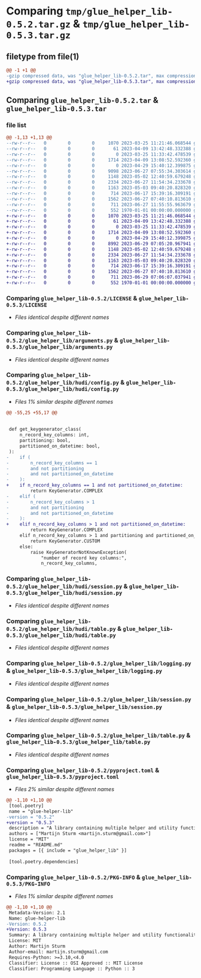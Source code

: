 # Comparing `tmp/glue_helper_lib-0.5.2.tar.gz` & `tmp/glue_helper_lib-0.5.3.tar.gz`

## filetype from file(1)

```diff
@@ -1 +1 @@
-gzip compressed data, was "glue_helper_lib-0.5.2.tar", max compression
+gzip compressed data, was "glue_helper_lib-0.5.3.tar", max compression
```

## Comparing `glue_helper_lib-0.5.2.tar` & `glue_helper_lib-0.5.3.tar`

### file list

```diff
@@ -1,13 +1,13 @@
--rw-r--r--   0        0        0     1070 2023-03-25 11:21:46.068544 glue_helper_lib-0.5.2/LICENSE
--rw-r--r--   0        0        0       61 2023-04-09 13:42:48.332388 glue_helper_lib-0.5.2/README.md
--rw-r--r--   0        0        0        0 2023-03-25 11:33:42.478539 glue_helper_lib-0.5.2/glue_helper_lib/__init__.py
--rw-r--r--   0        0        0     1714 2023-04-09 13:08:52.592360 glue_helper_lib-0.5.2/glue_helper_lib/arguments.py
--rw-r--r--   0        0        0        0 2023-04-29 15:40:12.399875 glue_helper_lib-0.5.2/glue_helper_lib/hudi/__init__.py
--rw-r--r--   0        0        0     9098 2023-06-27 07:55:34.303614 glue_helper_lib-0.5.2/glue_helper_lib/hudi/config.py
--rw-r--r--   0        0        0     1148 2023-05-02 12:40:59.679248 glue_helper_lib-0.5.2/glue_helper_lib/hudi/session.py
--rw-r--r--   0        0        0     2334 2023-06-27 11:54:34.233678 glue_helper_lib-0.5.2/glue_helper_lib/hudi/table.py
--rw-r--r--   0        0        0     1163 2023-05-03 09:40:20.828320 glue_helper_lib-0.5.2/glue_helper_lib/logging.py
--rw-r--r--   0        0        0      714 2023-06-17 15:39:16.309191 glue_helper_lib-0.5.2/glue_helper_lib/session.py
--rw-r--r--   0        0        0     1562 2023-06-27 07:40:10.813610 glue_helper_lib-0.5.2/glue_helper_lib/table.py
--rw-r--r--   0        0        0      711 2023-06-27 11:55:55.963679 glue_helper_lib-0.5.2/pyproject.toml
--rw-r--r--   0        0        0      552 1970-01-01 00:00:00.000000 glue_helper_lib-0.5.2/PKG-INFO
+-rw-r--r--   0        0        0     1070 2023-03-25 11:21:46.068544 glue_helper_lib-0.5.3/LICENSE
+-rw-r--r--   0        0        0       61 2023-04-09 13:42:48.332388 glue_helper_lib-0.5.3/README.md
+-rw-r--r--   0        0        0        0 2023-03-25 11:33:42.478539 glue_helper_lib-0.5.3/glue_helper_lib/__init__.py
+-rw-r--r--   0        0        0     1714 2023-04-09 13:08:52.592360 glue_helper_lib-0.5.3/glue_helper_lib/arguments.py
+-rw-r--r--   0        0        0        0 2023-04-29 15:40:12.399875 glue_helper_lib-0.5.3/glue_helper_lib/hudi/__init__.py
+-rw-r--r--   0        0        0     8992 2023-06-29 07:05:20.967941 glue_helper_lib-0.5.3/glue_helper_lib/hudi/config.py
+-rw-r--r--   0        0        0     1148 2023-05-02 12:40:59.679248 glue_helper_lib-0.5.3/glue_helper_lib/hudi/session.py
+-rw-r--r--   0        0        0     2334 2023-06-27 11:54:34.233678 glue_helper_lib-0.5.3/glue_helper_lib/hudi/table.py
+-rw-r--r--   0        0        0     1163 2023-05-03 09:40:20.828320 glue_helper_lib-0.5.3/glue_helper_lib/logging.py
+-rw-r--r--   0        0        0      714 2023-06-17 15:39:16.309191 glue_helper_lib-0.5.3/glue_helper_lib/session.py
+-rw-r--r--   0        0        0     1562 2023-06-27 07:40:10.813610 glue_helper_lib-0.5.3/glue_helper_lib/table.py
+-rw-r--r--   0        0        0      711 2023-06-29 07:06:07.037941 glue_helper_lib-0.5.3/pyproject.toml
+-rw-r--r--   0        0        0      552 1970-01-01 00:00:00.000000 glue_helper_lib-0.5.3/PKG-INFO
```

### Comparing `glue_helper_lib-0.5.2/LICENSE` & `glue_helper_lib-0.5.3/LICENSE`

 * *Files identical despite different names*

### Comparing `glue_helper_lib-0.5.2/glue_helper_lib/arguments.py` & `glue_helper_lib-0.5.3/glue_helper_lib/arguments.py`

 * *Files identical despite different names*

### Comparing `glue_helper_lib-0.5.2/glue_helper_lib/hudi/config.py` & `glue_helper_lib-0.5.3/glue_helper_lib/hudi/config.py`

 * *Files 1% similar despite different names*

```diff
@@ -55,25 +55,17 @@
 
 
 def get_keygenerator_class(
     n_record_key_columns: int,
     partitioning: bool,
     partitioned_on_datetime: bool,
 ):
-    if (
-        n_record_key_columns == 1
-        and not partitioning
-        and not partitioned_on_datetime
-    ):
+    if n_record_key_columns == 1 and not partitioned_on_datetime:
         return KeyGenerator.COMPLEX
-    elif (
-        n_record_key_columns > 1
-        and not partitioning
-        and not partitioned_on_datetime
-    ):
+    elif n_record_key_columns > 1 and not partitioned_on_datetime:
         return KeyGenerator.COMPLEX
     elif n_record_key_columns > 1 and partitioning and partitioned_on_datetime:
         return KeyGenerator.CUSTOM
     else:
         raise KeyGeneratorNotKnownException(
             "number of record key columns:",
             n_record_key_columns,
```

### Comparing `glue_helper_lib-0.5.2/glue_helper_lib/hudi/session.py` & `glue_helper_lib-0.5.3/glue_helper_lib/hudi/session.py`

 * *Files identical despite different names*

### Comparing `glue_helper_lib-0.5.2/glue_helper_lib/hudi/table.py` & `glue_helper_lib-0.5.3/glue_helper_lib/hudi/table.py`

 * *Files identical despite different names*

### Comparing `glue_helper_lib-0.5.2/glue_helper_lib/logging.py` & `glue_helper_lib-0.5.3/glue_helper_lib/logging.py`

 * *Files identical despite different names*

### Comparing `glue_helper_lib-0.5.2/glue_helper_lib/session.py` & `glue_helper_lib-0.5.3/glue_helper_lib/session.py`

 * *Files identical despite different names*

### Comparing `glue_helper_lib-0.5.2/glue_helper_lib/table.py` & `glue_helper_lib-0.5.3/glue_helper_lib/table.py`

 * *Files identical despite different names*

### Comparing `glue_helper_lib-0.5.2/pyproject.toml` & `glue_helper_lib-0.5.3/pyproject.toml`

 * *Files 2% similar despite different names*

```diff
@@ -1,10 +1,10 @@
 [tool.poetry]
 name = "glue-helper-lib"
-version = "0.5.2"
+version = "0.5.3"
 description = "A library containing multiple helper and utility functionalities for AWS Glue"
 authors = ["Martijn Sturm <martijn.sturm@gmail.com>"]
 license = "MIT"
 readme = "README.md"
 packages = [{ include = "glue_helper_lib" }]
 
 [tool.poetry.dependencies]
```

### Comparing `glue_helper_lib-0.5.2/PKG-INFO` & `glue_helper_lib-0.5.3/PKG-INFO`

 * *Files 1% similar despite different names*

```diff
@@ -1,10 +1,10 @@
 Metadata-Version: 2.1
 Name: glue-helper-lib
-Version: 0.5.2
+Version: 0.5.3
 Summary: A library containing multiple helper and utility functionalities for AWS Glue
 License: MIT
 Author: Martijn Sturm
 Author-email: martijn.sturm@gmail.com
 Requires-Python: >=3.10,<4.0
 Classifier: License :: OSI Approved :: MIT License
 Classifier: Programming Language :: Python :: 3
```

